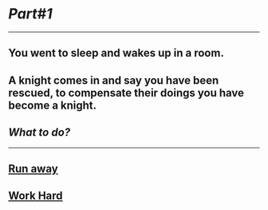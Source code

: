 # *Part#1*

---

## You went to sleep and wakes up in a room.
## A knight comes in and say you have been rescued, to compensate their doings you have become a knight.
## _What to do?_
---

## [Run away](../endings/end1a.md)
## [Work Hard]()